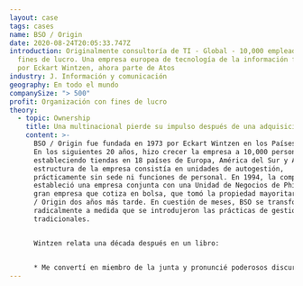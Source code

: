 ```yaml
---
layout: case
tags: cases
name: BSO / Origin
date: 2020-08-24T20:05:33.747Z
introduction: Originalmente consultoría de TI - Global - 10,000 empleados - Con
  fines de lucro. Una empresa europea de tecnología de la información fundada
  por Eckart Wintzen, ahora parte de Atos
industry: J. Información y comunicación
geography: En todo el mundo
companySize: "> 500"
profit: Organización con fines de lucro
theory:
  - topic: Ownership
    title: Una multinacional pierde su impulso después de una adquisición corporativa.
    content: >-
      BSO / Origin fue fundada en 1973 por Eckart Wintzen en los Países Bajos.
      En los siguientes 20 años, hizo crecer la empresa a 10,000 personas,
      estableciendo tiendas en 18 países de Europa, América del Sur y Asia. La
      estructura de la empresa consistía en unidades de autogestión,
      prácticamente sin sede ni funciones de personal. En 1994, la compañía
      estableció una empresa conjunta con una Unidad de Negocios de Philips, una
      gran empresa que cotiza en bolsa, que tomó la propiedad mayoritaria de BSO
      / Origin dos años más tarde. En cuestión de meses, BSO se transformó
      radicalmente a medida que se introdujeron las prácticas de gestión
      tradicionales.


      Wintzen relata una década después en un libro:


      * Me convertí en miembro de la junta y pronuncié poderosos discursos para dejar el sistema en su lugar. Pero desafortunadamente, aunque no es sorprendente dada la perspectiva desde la que vinieron, mis colegas de Phillips en la junta pronunciaron la palabra "inaceptable" con regularidad y contundencia. A los ojos de Phillips, era "un pecado mortal" "dar a la gente la autoridad para contratar personal o incluso simplemente regalar entradas para un musical. Creo que una vez gritamos literalmente sobre el tema hasta que nuestras caras se pusieron rojas. Los dos mundos chocaron, uno de estrictos procedimientos financieros combinado con "comprobar, comprobar, volver a comprobar" con uno de "tener confianza, tener confianza" * ^ \ \[Laloux, Frederic. Reinvención de organizaciones. Nelson Parker (2014), páginas 252-253]
---
```

